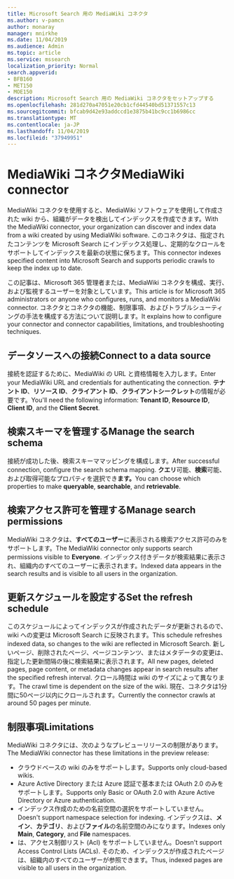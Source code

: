 ```yaml
---
title: Microsoft Search 用の MediaWiki コネクタ
ms.author: v-pamcn
author: monaray
manager: mnirkhe
ms.date: 11/04/2019
ms.audience: Admin
ms.topic: article
ms.service: mssearch
localization_priority: Normal
search.appverid:
- BFB160
- MET150
- MOE150
description: Microsoft Search 用の MediaWiki コネクタをセットアップする
ms.openlocfilehash: 281d270a47051e20cb1cfd44540bd51371557c13
ms.sourcegitcommit: bfcab9d42e93addccd1e3875b41bc9cc1b6986cc
ms.translationtype: MT
ms.contentlocale: ja-JP
ms.lasthandoff: 11/04/2019
ms.locfileid: "37949951"
---
```

# <a name="mediawiki-connector"></a><span data-ttu-id="a85c2-103">MediaWiki コネクタ</span><span class="sxs-lookup"><span data-stu-id="a85c2-103">MediaWiki connector</span></span>

<span data-ttu-id="a85c2-104">MediaWiki コネクタを使用すると、MediaWiki ソフトウェアを使用して作成された wiki から、組織がデータを検出してインデックスを作成できます。</span><span class="sxs-lookup"><span data-stu-id="a85c2-104">With the MediaWiki connector, your organization can discover and index data from a wiki created by using MediaWiki software.</span></span> <span data-ttu-id="a85c2-105">このコネクタは、指定されたコンテンツを Microsoft Search にインデックス処理し、定期的なクロールをサポートしてインデックスを最新の状態に保ちます。</span><span class="sxs-lookup"><span data-stu-id="a85c2-105">This connector indexes specified content into Microsoft Search and supports periodic crawls to keep the index up to date.</span></span>

<span data-ttu-id="a85c2-106">この記事は、Microsoft 365 管理者または、MediaWiki コネクタを構成、実行、および監視するユーザーを対象としています。</span><span class="sxs-lookup"><span data-stu-id="a85c2-106">This article is for Microsoft 365 administrators or anyone who configures, runs, and monitors a MediaWiki connector.</span></span> <span data-ttu-id="a85c2-107">コネクタとコネクタの機能、制限事項、およびトラブルシューティングの手法を構成する方法について説明します。</span><span class="sxs-lookup"><span data-stu-id="a85c2-107">It explains how to configure your connector and connector capabilities, limitations, and troubleshooting techniques.</span></span>

## <a name="connect-to-a-data-source"></a><span data-ttu-id="a85c2-108">データソースへの接続</span><span class="sxs-lookup"><span data-stu-id="a85c2-108">Connect to a data source</span></span>
<span data-ttu-id="a85c2-109">接続を認証するために、MediaWiki の URL と資格情報を入力します。</span><span class="sxs-lookup"><span data-stu-id="a85c2-109">Enter your MediaWiki URL and credentials for authenticating the connection.</span></span> <span data-ttu-id="a85c2-110">**テナント ID**、**リソース ID**、**クライアント ID**、**クライアントシークレット**の情報が必要です。</span><span class="sxs-lookup"><span data-stu-id="a85c2-110">You'll need the following information: **Tenant ID**, **Resource ID**, **Client ID**, and the **Client Secret**.</span></span>

## <a name="manage-the-search-schema"></a><span data-ttu-id="a85c2-111">検索スキーマを管理する</span><span class="sxs-lookup"><span data-stu-id="a85c2-111">Manage the search schema</span></span>
<span data-ttu-id="a85c2-112">接続が成功した後、検索スキーママッピングを構成します。</span><span class="sxs-lookup"><span data-stu-id="a85c2-112">After successful connection, configure the search schema mapping.</span></span> <span data-ttu-id="a85c2-113">**クエリ**可能、**検索**可能、および取得可能なプロパティを選択でき**ます。**</span><span class="sxs-lookup"><span data-stu-id="a85c2-113">You can choose which properties to make **queryable**, **searchable**, and **retrievable**.</span></span>

## <a name="manage-search-permissions"></a><span data-ttu-id="a85c2-114">検索アクセス許可を管理する</span><span class="sxs-lookup"><span data-stu-id="a85c2-114">Manage search permissions</span></span>
<span data-ttu-id="a85c2-115">MediaWiki コネクタは、**すべてのユーザー**に表示される検索アクセス許可のみをサポートします。</span><span class="sxs-lookup"><span data-stu-id="a85c2-115">The MediaWiki connector only supports search permissions visible to **Everyone**.</span></span> <span data-ttu-id="a85c2-116">インデックス付きデータが検索結果に表示され、組織内のすべてのユーザーに表示されます。</span><span class="sxs-lookup"><span data-stu-id="a85c2-116">Indexed data appears in the search results and is visible to all users in the organization.</span></span>

## <a name="set-the-refresh-schedule"></a><span data-ttu-id="a85c2-117">更新スケジュールを設定する</span><span class="sxs-lookup"><span data-stu-id="a85c2-117">Set the refresh schedule</span></span> 
<span data-ttu-id="a85c2-118">このスケジュールによってインデックスが作成されたデータが更新されるので、wiki への変更は Microsoft Search に反映されます。</span><span class="sxs-lookup"><span data-stu-id="a85c2-118">This schedule refreshes indexed data, so changes to the wiki are reflected in Microsoft Search.</span></span> <span data-ttu-id="a85c2-119">新しいページ、削除されたページ、ページコンテンツ、またはメタデータの変更は、指定した更新間隔の後に検索結果に表示されます。</span><span class="sxs-lookup"><span data-stu-id="a85c2-119">All new pages, deleted pages, page content, or metadata changes appear in search results after the specified refresh interval.</span></span> <span data-ttu-id="a85c2-120">クロール時間は wiki のサイズによって異なります。</span><span class="sxs-lookup"><span data-stu-id="a85c2-120">The crawl time is dependent on the size of the wiki.</span></span> <span data-ttu-id="a85c2-121">現在、コネクタは1分間に50ページ以内にクロールされます。</span><span class="sxs-lookup"><span data-stu-id="a85c2-121">Currently the connector crawls at around 50 pages per minute.</span></span>

## <a name="limitations"></a><span data-ttu-id="a85c2-122">制限事項</span><span class="sxs-lookup"><span data-stu-id="a85c2-122">Limitations</span></span> 
<span data-ttu-id="a85c2-123">MediaWiki コネクタには、次のようなプレビューリリースの制限があります。</span><span class="sxs-lookup"><span data-stu-id="a85c2-123">The MediaWiki connector has these limitations in the preview release:</span></span>
* <span data-ttu-id="a85c2-124">クラウドベースの wiki のみをサポートします。</span><span class="sxs-lookup"><span data-stu-id="a85c2-124">Supports only cloud-based wikis.</span></span>
* <span data-ttu-id="a85c2-125">Azure Active Directory または Azure 認証で基本または OAuth 2.0 のみをサポートします。</span><span class="sxs-lookup"><span data-stu-id="a85c2-125">Supports only Basic or OAuth 2.0 with Azure Active Directory or Azure authentication.</span></span>
* <span data-ttu-id="a85c2-126">インデックス作成のための名前空間の選択をサポートしていません。</span><span class="sxs-lookup"><span data-stu-id="a85c2-126">Doesn't support namespace selection for indexing.</span></span> <span data-ttu-id="a85c2-127">インデックスは、**メイン**、**カテゴリ**、および**ファイル**の名前空間のみになります。</span><span class="sxs-lookup"><span data-stu-id="a85c2-127">Indexes only **Main**, **Category**, and **File** namespaces.</span></span>
* <span data-ttu-id="a85c2-128">は、アクセス制御リスト (Acl) をサポートしていません。</span><span class="sxs-lookup"><span data-stu-id="a85c2-128">Doesn't support Access Control Lists (ACLs).</span></span> <span data-ttu-id="a85c2-129">そのため、インデックスが作成されたページは、組織内のすべてのユーザーが参照できます。</span><span class="sxs-lookup"><span data-stu-id="a85c2-129">Thus, indexed pages are visible to all users in the organization.</span></span>
